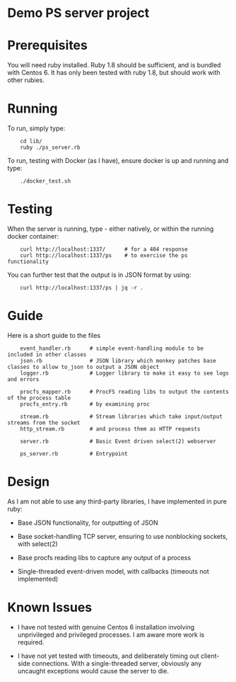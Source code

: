 Demo PS server project
======================

Prerequisites
=============

You will need ruby installed. Ruby 1.8 should be sufficient, and is bundled with Centos 6. It has only been tested with ruby 1.8, but should work with other rubies.

Running
=======

To run, simply type: 

```
    cd lib/
    ruby ./ps_server.rb
```

To run, testing with Docker (as I have), ensure docker is up and running and type:

```
    ./docker_test.sh
```

Testing
=======

When the server is running, type - either natively, or within the running docker container:

```
    curl http://localhost:1337/      # for a 404 response
    curl http://localhost:1337/ps    # to exercise the ps functionality
```

You can further test that the output is in JSON format by using:

```
    curl http://localhost:1337/ps | jq -r .
```

Guide
=====

Here is a short guide to the files

```
    event_handler.rb      # simple event-handling module to be included in other classes
    json.rb               # JSON library which monkey patches base classes to allow to_json to output a JSON object
    logger.rb             # Logger library to make it easy to see logs and errors

    procfs_mapper.rb      # ProcFS reading libs to output the contents of the process table
    procfs_entry.rb       # by examining proc

    stream.rb             # Stream libraries which take input/output streams from the socket
    http_stream.rb        # and process them as HTTP requests

    server.rb             # Basic Event driven select(2) webserver

    ps_server.rb          # Entrypoint 
```

Design
======

As I am not able to use any third-party libraries, I have implemented in pure ruby:

* Base JSON functionality, for outputting of JSON
* Base socket-handling TCP server, ensuring to use nonblocking sockets, with select(2)
* Base procfs reading libs to capture any output of a process

* Single-threaded event-driven model, with callbacks  (timeouts not implemented)


Known Issues
============

* I have not tested with genuine Centos 6 installation involving unprivileged and privileged processes. 
  I am aware more work is required.

* I have not yet tested with timeouts, and deliberately timing out client-side connections. With a single-threaded
  server, obviously any uncaught exceptions would cause the server to die. 
